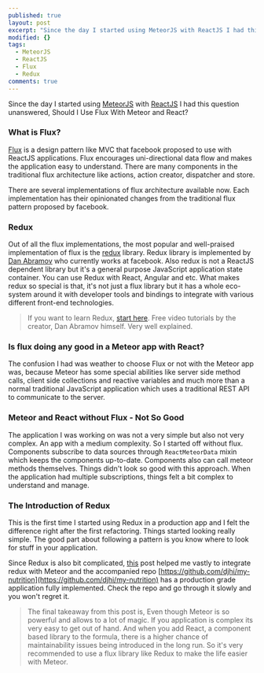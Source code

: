 ```yaml
---
published: true
layout: post
excerpt: "Since the day I started using MeteorJS with ReactJS I had this question unanwered, Should I Use Flux With Meteor and React?"
modified: {}
tags: 
  - MeteorJS
  - ReactJS
  - Flux
  - Redux
comments: true
---
```


Since the day I started using [MeteorJS](https://www.meteor.com/) with [ReactJS](https://facebook.github.io/react/) I had this question unanswered, Should I Use Flux With Meteor and React?

### What is Flux?
[Flux](https://facebook.github.io/flux/) is a design pattern like MVC that facebook proposed to use with ReactJS applications. Flux encourages uni-directional data flow and makes the application easy to understand. There are many components in the traditional flux architecture like actions, action creator, dispatcher and store. 

There are several implementations of flux architecture available now. Each implementation has their opinionated changes from the traditional flux pattern proposed by facebook.

### Redux
Out of all the flux implementations, the most popular and well-praised implementation of flux is the [redux](https://github.com/rackt/redux) library. Redux library is implemented by [Dan Abramov](https://github.com/gaearon) who currently works at facebook. Also redux is not a ReactJS dependent library but it's a general purpose JavaScript application state container. You can use Redux with React, Angular and etc. What makes redux so special is that, it's not just a flux library but it has a whole eco-system around it with developer tools and bindings to integrate with various different front-end technologies. 

> If you want to learn Redux, [start here](https://egghead.io/series/getting-started-with-redux). Free video tutorials by the creator, Dan Abramov himself. Very well explained.

### Is flux doing any good in a Meteor app with React?
The confusion I had was weather to choose Flux or not with the Meteor app was, because Meteor has some special abilities like server side method calls, client side collections and reactive variables and much more than a normal traditional JavaScript application which uses a traditional REST API to communicate to the server.

### Meteor and React without Flux - Not So Good
The application I was working on was not a very simple but also not very complex. An app with a medium complexity. So I started off without flux. Components subscribe to data sources through `ReactMeteorData` mixin which keeps the components up-to-date. Components also can call meteor methods themselves. Things didn't look so good with this approach. When the application had multiple subscriptions, things felt a bit complex to understand and manage.

### The Introduction of Redux
This is the first time I started using Redux in a production app and I felt the difference right after the first refactoring. Things started looking really simple. The good part about following a pattern is you know where to look for stuff in your application. 

Since Redux is also bit complicated, [this](http://marmelab.com/blog/2015/11/27/meteor-webpack-react-redux.html) post helped me vastly to integrate redux with Meteor and the accompanied repo [https://github.com/djhi/my-nutrition](https://github.com/djhi/my-nutrition) has a production grade application fully implemented. Check the repo and go through it slowly and you won't regret it.

> The final takeaway from this post is, Even though Meteor is so powerful and allows to a lot of magic. If you application is complex its very easy to get out of hand. And when you add React, a component based library to the formula, there is a higher chance of maintainability issues being introduced in the long run. So it's very recommended to use a flux library like Redux to make the life easier with Meteor.
